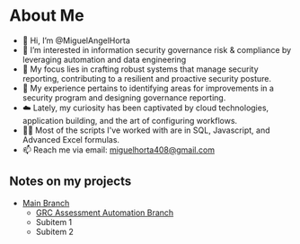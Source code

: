 # About Me
- 👋 Hi, I’m @MiguelAngelHorta
- 👀 I’m interested in information security governance risk & compliance by leveraging automation and data engineering
- 🧘 My focus lies in crafting robust systems that manage security reporting, contributing to a resilient and proactive security posture. 
- 🌱 My experience pertains to identifying areas for improvements in a security program and designing governance reporting.
- ☁️ Lately, my curiosity has been captivated by cloud technologies, application building, and the art of configuring workflows.
- 🧑‍💻 Most of the scripts I've worked with are in SQL, Javascript, and Advanced Excel formulas.
- 📫 Reach me via email: miguelhorta408@gmail.com

## Notes on my projects
- [Main Branch](https://github.com/yourusername/yourrepository/tree/main)
  - [GRC Assessment Automation Branch](https://github.com/MiguelAngelHorta/MiguelAngelHorta/tree/GRC-Assessment-Automation)
  - Subitem 1
  - Subitem 2

<!---
MiguelAngelHorta/MiguelAngelHorta is a ✨ special ✨ repository because its `README.md` (this file) appears on your GitHub profile.
You can click the Preview link to take a look at your changes.
--->
